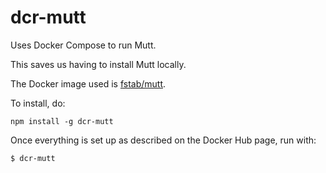 dcr-mutt
========

Uses Docker Compose to run Mutt.

This saves us having to install Mutt locally.

The Docker image used is [fstab/mutt](https://hub.docker.com/r/fstab/mutt/).

To install, do:

```shell
npm install -g dcr-mutt
```

Once everything is set up as described on the Docker Hub page, run with:

```shell
$ dcr-mutt
```
